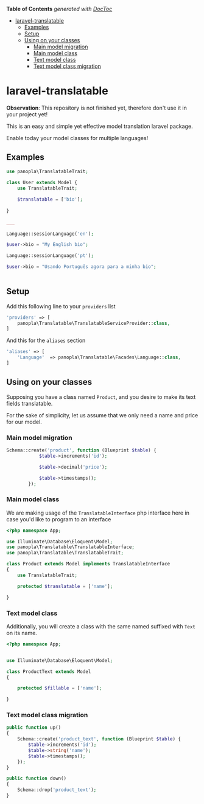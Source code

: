 <!-- START doctoc generated TOC please keep comment here to allow auto update -->
<!-- DON'T EDIT THIS SECTION, INSTEAD RE-RUN doctoc TO UPDATE -->
**Table of Contents**  *generated with [DocToc](https://github.com/thlorenz/doctoc)*

- [laravel-translatable](#laravel-translatable)
  - [Examples](#examples)
  - [Setup](#setup)
  - [Using on your classes](#using-on-your-classes)
    - [Main model migration](#main-model-migration)
    - [Main model class](#main-model-class)
    - [Text model class](#text-model-class)
    - [Text model class migration](#text-model-class-migration)

<!-- END doctoc generated TOC please keep comment here to allow auto update -->

# laravel-translatable

**Observation**: This repository is not finished yet, therefore don't use it in your project yet!

This is an easy and simple yet effective model translation laravel package.

Enable today your model classes for multiple languages!

## Examples

```php
use panopla\TranslatableTrait;

class User extends Model {
    use TranslatableTrait;
    
    $translatable = ['bio'];
    
}
    
___
    
Language::sessionLanguage('en');

$user->bio = "My English bio";

Language::sessionLanguage('pt');

$user->bio = "Usando Português agora para a minha bio";
    
```

## Setup

Add this following line to your `providers` list

```php
'providers' => [
    panopla\Translatable\TranslatableServiceProvider::class,
]
```

And this for the `aliases` section

```php
'aliases' => [
    'Language'  => panopla\Translatable\Facades\Language::class,
]
```

## Using on your classes

Supposing you have a class named `Product`, and you desire to make its text fields translatable.

For the sake of simplicity, let us assume that we only need a name and price for our model.

### Main model migration

```php
Schema::create('product', function (Blueprint $table) {
            $table->increments('id');

            $table->decimal('price');

            $table->timestamps();
        });
```

### Main model class


We are making usage of the `TranslatableInterface` php interface here in case you'd like
to program to an interface
```php
<?php namespace App;

use Illuminate\Database\Eloquent\Model;
use panopla\Translatable\TranslatableInterface;
use panopla\Translatable\TranslatableTrait;

class Product extends Model implements TranslatableInterface
{
    use TranslatableTrait;

    protected $translatable = ['name'];

}
```
### Text model class

Additionally, you will create a class with the same named suffixed with `Text` on its name.

```php
<?php namespace App;


use Illuminate\Database\Eloquent\Model;

class ProductText extends Model
{

    protected $fillable = ['name'];

}
```

### Text model class migration

```php
public function up()
{
    Schema::create('product_text', function (Blueprint $table) {
        $table->increments('id');
        $table->string('name');
        $table->timestamps();
    });
}

public function down()
{
    Schema::drop('product_text');
}
```